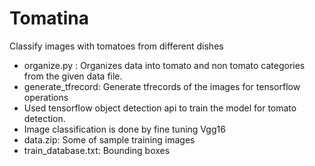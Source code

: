 # Tomatina

Classify images with tomatoes from different dishes
- organize.py : Organizes data into tomato and non tomato categories from the given data file.
- generate_tfrecord: Generate tfrecords of the images for tensorflow operations
- Used tensorflow object detection api to train the model for tomato detection.
- Image classification is done by fine tuning Vgg16
- data.zip: Some of sample training images
- train_database.txt: Bounding boxes
